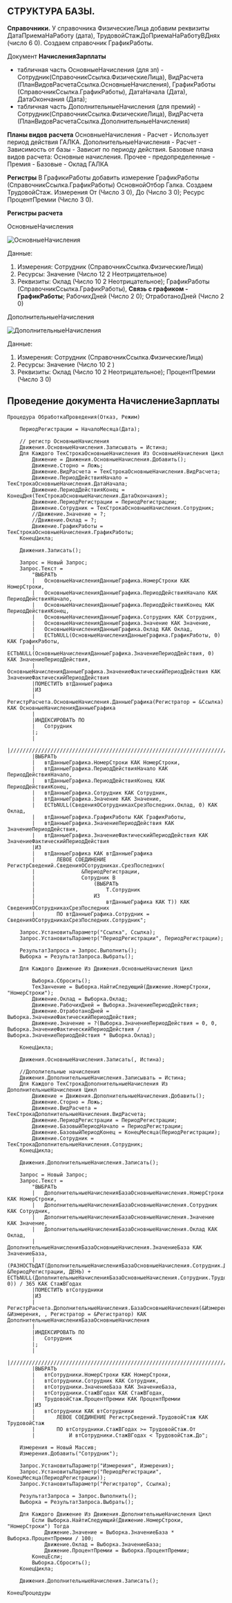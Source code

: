 ## СТРУКТУРА БАЗЫ.
**Справочники.**
У справочника ФизическиеЛица добавим реквизиты ДатаПриемаНаРаботу (дата), ТрудовойСтажДоПриемаНаРаботуВДнях (число 6 0).
Создаем справочник ГрафикРаботы.

Документ **НачисленияЗарплаты** 
  - табличная часть ОсновныеНачисления (для зп) - Сотрудник(СправочникСсылка.ФизическиеЛица), ВидРасчета (ПланВидовРасчетаСсылка.ОсновныеНачисления), ГрафикРаботы (СправочникСсылка.ГрафикРаботы), ДатаНачала (Дата), ДатаОкончания (Дата);
  - табличная часть ДополнительныеНачисления (для премий) - Сотрудник(СправочникСсылка.ФизическиеЛица), ВидРасчета (ПланВидовРасчетаСсылка.ДополнительныеНачисления)

**Планы видов расчета**
ОсновныеНачисления - Расчет - Использует период действия ГАЛКА.
ДополнительныеНачисления - Расчет - Зависимость от базы - Зависит по периоду действия. Базовые плана видов расчета: Основные начисления. Прочее - предопределенные - Премия - Базовые - Оклад ГАЛКА

**Регистры**
В ГрафикиРаботы добавить измерение ГрафикРаботы (СправочникСсылка.ГрафикРаботы) ОсновнойОтбор Галка.
Создаем ТрудовойСтаж. Измерения От (Число 3 0), До (Число 3 0); Ресурс ПроцентПремии (Число 3 0).

**Регистры расчета**

  ОсновныеНачисления

![ОсновныеНачисления](https://raw.githubusercontent.com/grydni4ok/1C/main/%D0%A1%D0%BF%D0%B5%D1%86%D0%B8%D0%B0%D0%BB%D0%B8%D1%81%D1%82/%D0%A1%D0%9F%D0%A0/01%20%D0%B7%D0%B0%D0%B4%D0%B0%D1%87%D0%B0/%D0%9E%D1%81%D0%BD%D0%BE%D0%B2%D0%BD%D1%8B%D0%B5%D0%9D%D0%B0%D1%87%D0%B8%D1%81%D0%BB%D0%B5%D0%BD%D0%B8%D1%8F.jpg)

Данные:
  1. Измерения: Сотрудник (СправочникСсылка.ФизическиеЛица)
  2. Ресурсы: Значение (Число 12 2 Неотрицательное)
  3. Реквизиты: Оклад (Число 10 2 Неотрицательное); ГрафикРаботы (СправочникСсылка.ГрафикРаботы), **Связь с графиком - ГрафикРаботы**; РабочихДней (Число 2 0); ОтработаноДней (Число 2 0)

ДополнительныеНачисления

![ДополнительныеНачисления](https://raw.githubusercontent.com/grydni4ok/1C/main/%D0%A1%D0%BF%D0%B5%D1%86%D0%B8%D0%B0%D0%BB%D0%B8%D1%81%D1%82/%D0%A1%D0%9F%D0%A0/01%20%D0%B7%D0%B0%D0%B4%D0%B0%D1%87%D0%B0/%D0%94%D0%BE%D0%BF%D0%BE%D0%BB%D0%BD%D0%B8%D1%82%D0%B5%D0%BB%D1%8C%D0%BD%D1%8B%D0%B5%D0%9D%D0%B0%D1%87%D0%B8%D1%81%D0%BB%D0%B5%D0%BD%D0%B8%D1%8F%202.jpg)

Данные:
  1. Измерения: Сотрудник (СправочникСсылка.ФизическиеЛица)
  2. Ресурсы: Значение (Число 10 2 )
  3. Реквизиты: Оклад (Число 10 2 Неотрицательное); ПроцентПремии (Число 3 0)


## Проведение документа НачислениеЗарплаты
```
Процедура ОбработкаПроведения(Отказ, Режим)
	
	ПериодРегистрации = НачалоМесяца(Дата);
	
	// регистр ОсновныеНачисления
	Движения.ОсновныеНачисления.Записывать = Истина;
	Для Каждого ТекСтрокаОсновныеНачисления Из ОсновныеНачисления Цикл
		Движение = Движения.ОсновныеНачисления.Добавить();
		Движение.Сторно = Ложь;
		Движение.ВидРасчета = ТекСтрокаОсновныеНачисления.ВидРасчета;
		Движение.ПериодДействияНачало = ТекСтрокаОсновныеНачисления.ДатаНачала;
		Движение.ПериодДействияКонец = КонецДня(ТекСтрокаОсновныеНачисления.ДатаОкончания);
		Движение.ПериодРегистрации = ПериодРегистрации;
		Движение.Сотрудник = ТекСтрокаОсновныеНачисления.Сотрудник;
		//Движение.Значение = ?;
		//Движение.Оклад = ?;
		Движение.ГрафикРаботы = ТекСтрокаОсновныеНачисления.ГрафикРаботы;
	КонецЦикла;
	
	Движения.Записать();	

	Запрос = Новый Запрос;
	Запрос.Текст = 
		"ВЫБРАТЬ
		|	ОсновныеНачисленияДанныеГрафика.НомерСтроки КАК НомерСтроки,
		|	ОсновныеНачисленияДанныеГрафика.ПериодДействияНачало КАК ПериодДействияНачало,
		|	ОсновныеНачисленияДанныеГрафика.ПериодДействияКонец КАК ПериодДействияКонец,
		|	ОсновныеНачисленияДанныеГрафика.Сотрудник КАК Сотрудник,
		|	ОсновныеНачисленияДанныеГрафика.Значение КАК Значение,
		|	ОсновныеНачисленияДанныеГрафика.Оклад КАК Оклад,
		|	ЕСТЬNULL(ОсновныеНачисленияДанныеГрафика.ГрафикРаботы, 0) КАК ГрафикРаботы,
		|	ЕСТЬNULL(ОсновныеНачисленияДанныеГрафика.ЗначениеПериодДействия, 0) КАК ЗначениеПериодДействия,
		|	ОсновныеНачисленияДанныеГрафика.ЗначениеФактическийПериодДействия КАК ЗначениеФактическийПериодДействия
		|ПОМЕСТИТЬ втДанныеГрафика
		|ИЗ
		|	РегистрРасчета.ОсновныеНачисления.ДанныеГрафика(Регистратор = &Ссылка) КАК ОсновныеНачисленияДанныеГрафика
		|
		|ИНДЕКСИРОВАТЬ ПО
		|	Сотрудник
		|;
		|
		|////////////////////////////////////////////////////////////////////////////////
		|ВЫБРАТЬ
		|	втДанныеГрафика.НомерСтроки КАК НомерСтроки,
		|	втДанныеГрафика.ПериодДействияНачало КАК ПериодДействияНачало,
		|	втДанныеГрафика.ПериодДействияКонец КАК ПериодДействияКонец,
		|	втДанныеГрафика.Сотрудник КАК Сотрудник,
		|	втДанныеГрафика.Значение КАК Значение,
		|	ЕСТЬNULL(СведенияОСотрудникахСрезПоследних.Оклад, 0) КАК Оклад,
		|	втДанныеГрафика.ГрафикРаботы КАК ГрафикРаботы,
		|	втДанныеГрафика.ЗначениеПериодДействия КАК ЗначениеПериодДействия,
		|	втДанныеГрафика.ЗначениеФактическийПериодДействия КАК ЗначениеФактическийПериодДействия
		|ИЗ
		|	втДанныеГрафика КАК втДанныеГрафика
		|		ЛЕВОЕ СОЕДИНЕНИЕ РегистрСведений.СведенияОСотрудниках.СрезПоследних(
		|				&ПериодРегистрации,
		|				Сотрудник В
		|					(ВЫБРАТЬ
		|						Т.Сотрудник
		|					ИЗ
		|						втДанныеГрафика КАК Т)) КАК СведенияОСотрудникахСрезПоследних
		|		ПО втДанныеГрафика.Сотрудник = СведенияОСотрудникахСрезПоследних.Сотрудник";
	
	Запрос.УстановитьПараметр("Ссылка", Ссылка);
	Запрос.УстановитьПараметр("ПериодРегистрации", ПериодРегистрации);
	
	РезультатЗапроса = Запрос.Выполнить();	
	Выборка = РезультатЗапроса.Выбрать(); 
	
	Для Каждого Движение Из Движения.ОсновныеНачисления Цикл
		
		Выборка.Сбросить();
		ТекЗанчение = Выборка.НайтиСледующий(Движение.НомерСтроки, "НомерСтроки");
		Движение.Оклад = Выборка.Оклад;
		Движение.РабочихДней = Выборка.ЗначениеПериодДействия;
		Движение.ОтработаноДней = Выборка.ЗначениеФактическийПериодДействия;
		Движение.Значение = ?(Выборка.ЗначениеПериодДействия = 0, 0, Выборка.ЗначениеФактическийПериодДействия / Выборка.ЗначениеПериодДействия * Выборка.Оклад);
		
	КонецЦикла;
	
	Движения.ОсновныеНачисления.Записать(, Истина); 	

	//Дополительные начисления	
	Движения.ДополнительныеНачисления.Записывать = Истина;
	Для Каждого ТекСтрокаДополнительныеНачисления Из ДополнительныеНачисления Цикл
		Движение = Движения.ДополнительныеНачисления.Добавить();
		Движение.Сторно = Ложь;
		Движение.ВидРасчета = ТекСтрокаДополнительныеНачисления.ВидРасчета;
		Движение.ПериодРегистрации = ПериодРегистрации;
		Движение.БазовыйПериодНачало = ПериодРегистрации;
		Движение.БазовыйПериодКонец = КонецМесяца(ПериодРегистрации);
		Движение.Сотрудник = ТекСтрокаДополнительныеНачисления.Сотрудник;
	КонецЦикла;
	
	Движения.ДополнительныеНачисления.Записать();
	
	Запрос = Новый Запрос;
	Запрос.Текст = 
		"ВЫБРАТЬ
		|	ДополнительныеНачисленияБазаОсновныеНачисления.НомерСтроки КАК НомерСтроки,
		|	ДополнительныеНачисленияБазаОсновныеНачисления.Сотрудник КАК Сотрудник,
		|	ДополнительныеНачисленияБазаОсновныеНачисления.Значение КАК Значение,
		|	ДополнительныеНачисленияБазаОсновныеНачисления.Оклад КАК Оклад,
		|	ДополнительныеНачисленияБазаОсновныеНачисления.ЗначениеБаза КАК ЗначениеБаза,
		|	(РАЗНОСТЬДАТ(ДополнительныеНачисленияБазаОсновныеНачисления.Сотрудник.ДатаПриемаНаРаботу, &ПериодРегистрации, ДЕНЬ) + ЕСТЬNULL(ДополнительныеНачисленияБазаОсновныеНачисления.Сотрудник.ТрудовойСтажДоПриемаНаРаботу, 0)) / 365 КАК СтажВГодах
		|ПОМЕСТИТЬ втСотрудники
		|ИЗ
		|	РегистрРасчета.ДополнительныеНачисления.БазаОсновныеНачисления(&Измерения, &Измерения, , Регистратор = &Регистратор) КАК ДополнительныеНачисленияБазаОсновныеНачисления
		|
		|ИНДЕКСИРОВАТЬ ПО
		|	Сотрудник
		|;
		|
		|////////////////////////////////////////////////////////////////////////////////
		|ВЫБРАТЬ
		|	втСотрудники.НомерСтроки КАК НомерСтроки,
		|	втСотрудники.Сотрудник КАК Сотрудник,
		|	втСотрудники.ЗначениеБаза КАК ЗначениеБаза,
		|	втСотрудники.СтажВГодах КАК СтажВГодах,
		|	ТрудовойСтаж.ПроцентПремии КАК ПроцентПремии
		|ИЗ
		|	втСотрудники КАК втСотрудники
		|		ЛЕВОЕ СОЕДИНЕНИЕ РегистрСведений.ТрудовойСтаж КАК ТрудовойСтаж
		|		ПО втСотрудники.СтажВГодах >= ТрудовойСтаж.От
		|			И втСотрудники.СтажВГодах < ТрудовойСтаж.До";
	
	Измерения = Новый Массив;
	Измерения.Добавить("Сотрудник");
	
	Запрос.УстановитьПараметр("Измерения", Измерения);
	Запрос.УстановитьПараметр("ПериодРегистрации", КонецМесяца(ПериодРегистрации));
	Запрос.УстановитьПараметр("Регистратор", Ссылка);
	
	РезультатЗапроса = Запрос.Выполнить();	
	Выборка = РезультатЗапроса.Выбрать(); 
	
	Для Каждого Движение Из Движения.ДополнительныеНачисления Цикл
		Если Выборка.НайтиСледующий(Движение.НомерСтроки, "НомерСтроки") Тогда
			Движение.Значение = Выборка.ЗначениеБаза * Выборка.ПроцентПремии / 100;
			Движение.Оклад = Выборка.ЗначениеБаза;
			Движение.ПроцентПремии = Выборка.ПроцентПремии;
		КонецЕсли;
		Выборка.Сбросить();
	КонецЦикла;
	
	Движения.ДополнительныеНачисления.Записать();

КонецПроцедуры
```
